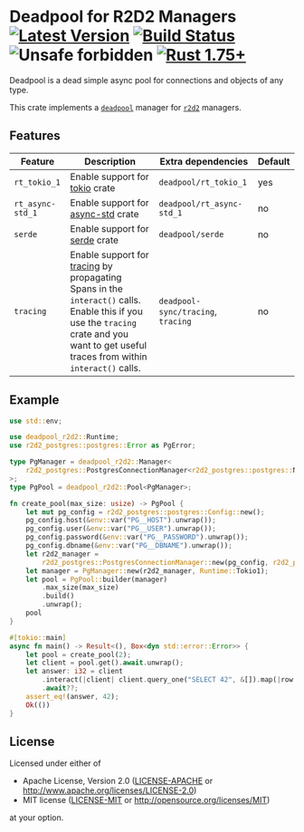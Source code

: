 # Deadpool for R2D2 Managers [![Latest Version](https://img.shields.io/crates/v/deadpool-r2d2.svg)](https://crates.io/crates/deadpool-r2d2) [![Build Status](https://img.shields.io/github/actions/workflow/status/deadpool-rs/deadpool/deadpool-r2d2.yml?branch=main)](https://github.com/deadpool-rs/deadpool/actions/workflows/deadpool-r2d2.yml?query=branch%3Amain) ![Unsafe forbidden](https://img.shields.io/badge/unsafe-forbidden-success.svg "Unsafe forbidden") [![Rust 1.75+](https://img.shields.io/badge/rustc-1.75+-lightgray.svg "Rust 1.75+")](https://blog.rust-lang.org/2023/12/28/Rust-1.75.0.html)

Deadpool is a dead simple async pool for connections and objects
of any type.

This crate implements a [`deadpool`](https://crates.io/crates/deadpool)
manager for [`r2d2`](https://crates.io/crates/r2d2) managers.

## Features

| Feature | Description | Extra dependencies | Default |
| ------- | ----------- | ------------------ | ------- |
| `rt_tokio_1` | Enable support for [tokio](https://crates.io/crates/tokio) crate | `deadpool/rt_tokio_1` | yes |
| `rt_async-std_1` | Enable support for [async-std](https://crates.io/crates/async-std) crate | `deadpool/rt_async-std_1` | no |
| `serde` | Enable support for [serde](https://crates.io/crates/serde) crate | `deadpool/serde` | no |
| `tracing` | Enable support for [tracing](https://github.com/tokio-rs/tracing) by propagating Spans in the `interact()` calls. Enable this if you use the `tracing` crate and you want to get useful traces from within `interact()` calls. | `deadpool-sync/tracing`, `tracing` | no |

## Example

```rust
use std::env;

use deadpool_r2d2::Runtime;
use r2d2_postgres::postgres::Error as PgError;

type PgManager = deadpool_r2d2::Manager<
    r2d2_postgres::PostgresConnectionManager<r2d2_postgres::postgres::NoTls>,
>;
type PgPool = deadpool_r2d2::Pool<PgManager>;

fn create_pool(max_size: usize) -> PgPool {
    let mut pg_config = r2d2_postgres::postgres::Config::new();
    pg_config.host(&env::var("PG__HOST").unwrap());
    pg_config.user(&env::var("PG__USER").unwrap());
    pg_config.password(&env::var("PG__PASSWORD").unwrap());
    pg_config.dbname(&env::var("PG__DBNAME").unwrap());
    let r2d2_manager =
        r2d2_postgres::PostgresConnectionManager::new(pg_config, r2d2_postgres::postgres::NoTls);
    let manager = PgManager::new(r2d2_manager, Runtime::Tokio1);
    let pool = PgPool::builder(manager)
        .max_size(max_size)
        .build()
        .unwrap();
    pool
}

#[tokio::main]
async fn main() -> Result<(), Box<dyn std::error::Error>> {
    let pool = create_pool(2);
    let client = pool.get().await.unwrap();
    let answer: i32 = client
        .interact(|client| client.query_one("SELECT 42", &[]).map(|row| row.get(0)))
        .await??;
    assert_eq!(answer, 42);
    Ok(())
}
```

## License

Licensed under either of

- Apache License, Version 2.0 ([LICENSE-APACHE](LICENSE-APACHE) or <http://www.apache.org/licenses/LICENSE-2.0>)
- MIT license ([LICENSE-MIT](LICENSE-MIT) or <http://opensource.org/licenses/MIT>)

at your option.
